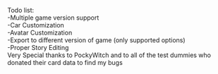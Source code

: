Todo list:<br>
-Multiple game version support<br>
-Car Customization<br>
-Avatar Customization<br>
-Export to different version of game (only supported options)<br>
-Proper Story Editing<br>
Very Special thanks to PockyWitch and to all of the test dummies who donated their card data to find my bugs
